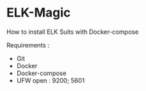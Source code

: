 # ELK-Magic
How to install ELK Suits with Docker-compose 

Requirements :
- Git 
- Docker
- Docker-compose
- UFW open : 9200; 5601
